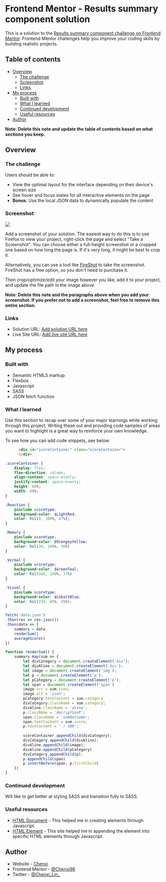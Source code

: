 # Frontend Mentor - Results summary component solution

This is a solution to the [Results summary component challenge on Frontend Mentor](https://www.frontendmentor.io/challenges/results-summary-component-CE_K6s0maV). Frontend Mentor challenges help you improve your coding skills by building realistic projects. 

## Table of contents

- [Overview](#overview)
  - [The challenge](#the-challenge)
  - [Screenshot](#screenshot)
  - [Links](#links)
- [My process](#my-process)
  - [Built with](#built-with)
  - [What I learned](#what-i-learned)
  - [Continued development](#continued-development)
  - [Useful resources](#useful-resources)
- [Author](#author)

**Note: Delete this note and update the table of contents based on what sections you keep.**

## Overview

### The challenge

Users should be able to:

- View the optimal layout for the interface depending on their device's screen size
- See hover and focus states for all interactive elements on the page
- **Bonus**: Use the local JSON data to dynamically populate the content

### Screenshot

![](./screenshot.jpg)

Add a screenshot of your solution. The easiest way to do this is to use Firefox to view your project, right-click the page and select "Take a Screenshot". You can choose either a full-height screenshot or a cropped one based on how long the page is. If it's very long, it might be best to crop it.

Alternatively, you can use a tool like [FireShot](https://getfireshot.com/) to take the screenshot. FireShot has a free option, so you don't need to purchase it. 

Then crop/optimize/edit your image however you like, add it to your project, and update the file path in the image above.

**Note: Delete this note and the paragraphs above when you add your screenshot. If you prefer not to add a screenshot, feel free to remove this entire section.**

### Links

- Solution URL: [Add solution URL here](https://your-solution-url.com)
- Live Site URL: [Add live site URL here](https://your-live-site-url.com)

## My process

### Built with

- Semantic HTML5 markup
- Flexbox
- Javascript
- SASS
- JSON fetch function


### What I learned

Use this section to recap over some of your major learnings while working through this project. Writing these out and providing code samples of areas you want to highlight is a great way to reinforce your own knowledge.

To see how you can add code snippets, see below:

```html
      <div id="scoreContainer" class="scoreContainer">
      </div>
```
```scss
.scoreContainer {
    display: flex;
    flex-direction: column;
    align-content: space-evenly;
    justify-content: space-evenly;
    height: 60%;
    width: 80%;
}

.Reaction {
    @include scoretype;
    background-color: $LightRed;
    color: hsl(0, 100%, 67%);
}

.Memory {
    @include scoretype;
    background-color: $OrangeyYellow;
    color: hsl(39, 100%, 56%)
}

.Verbal {
    @include scoretype;
    background-color: $GreenTeal;
    color: hsl(166, 100%, 37%)
}

.Visual {
    @include scoretype;
    background-color: $CobaltBlue;
    color: hsl(234, 85%, 45%);
}
```
```js
fetch('data.json')
.then(res => res.json())
.then(data => {
    summary = data
    renderSum()
    averageScore()
})

function renderSum() {
    summary.map(sum => {
        let divCategory = document.createElement('div');
        let divAline = document.createElement('div');
        let image = document.createElement('img');
        let p = document.createElement('p');
        let pCategory = document.createElement('p');
        let span = document.createElement('span')
        image.src = sum.icon;
        image.alt = 'icon';
        pCategory.textContent = sum.category
        divCategory.className = sum.category;
        divAline.className = 'aline';
        p.className = 'decriptionP';
        span.className = 'sumOutcome';
        span.textContent = sum.score;
        p.textContent = ' / 100';
        
        scoreContainer.appendChild(divCategory);
        divCategory.appendChild(divAline);
        divAline.appendChild(image);
        divAline.appendChild(pCategory)
        divCategory.appendChild(p);
        p.appendChild(span)
        p.insertBefore(span, p.firstChild)
    })
}
```


### Continued development

Will like to get better at styling SASS and transition fully to SASS.


### Useful resources

- [HTML Document](https://www.w3schools.com/jsref/dom_obj_document.asp) - This helped me in creating elements through Javascript.
- [HTML Element](https://www.w3schools.com/jsref/dom_obj_all.asp) - This site helped me in appending the element into specific HTML elements through Javascript.


## Author

- Website - [Chenxi](https://my-portfolio-vert-xi-14.vercel.app/)
- Frontend Mentor - [@Chenxi96](https://www.frontendmentor.io/profile/Chenxi96)
- Twitter - [@Chenxi_Lin_](https://www.twitter.com/Chenxi_Lin_)
